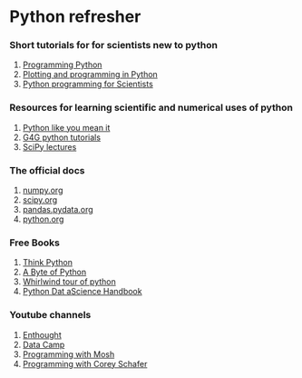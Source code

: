 Python refresher
=======================

### Short tutorials for for scientists new to python

   1. [Programming Python](http://swcarpentry.github.io/python-novice-inflammation/)
   2. [Plotting and programming in Python ](http://swcarpentry.github.io/python-novice-gapminder/)
   3. [Python programming for Scientists](http://wwwstaff.ari.uni-heidelberg.de/mitarbeiter/rschmidt/pycourse/index.html)
   
### Resources for learning scientific and numerical uses of python 

   1. [Python like you mean it](https://www.pythonlikeyoumeanit.com/)
   2. [G4G python tutorials](https://www.geeksforgeeks.org/python-programming-language/)
   3. [SciPy lectures](http://scipy-lectures.org/index.html)

### The official docs

   1. [numpy.org](https://numpy.org/learn/)
   2. [scipy.org](https://www.scipy.org/)
   3. [pandas.pydata.org](https://pandas.pydata.org/docs/getting_started/index.html)
   4. [python.org](https://docs.python.org/3/tutorial/)
   
### Free Books

   1. [Think Python](https://greenteapress.com/wp/think-python/)
   2. [A Byte of Python](https://python.swaroopch.com/)
   3. [Whirlwind tour of python](https://jakevdp.github.io/WhirlwindTourOfPython/)
   4. [Python Dat aScience Handbook](https://jakevdp.github.io/PythonDataScienceHandbook/)
   
### Youtube channels

  1. [Enthought](https://www.youtube.com/c/enthought/videos)
  2. [Data Camp](https://www.youtube.com/c/Datacamp/videos)
  3. [Programming with Mosh](https://www.youtube.com/c/programmingwithmosh/videos)
  4. [Programming with Corey Schafer](https://www.youtube.com/c/Coreyms/videos)
